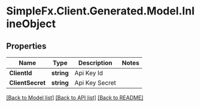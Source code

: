# SimpleFx.Client.Generated.Model.InlineObject
## Properties

Name | Type | Description | Notes
------------ | ------------- | ------------- | -------------
**ClientId** | **string** | Api Key Id | 
**ClientSecret** | **string** | Api Key Secret | 

[[Back to Model list]](../README.md#documentation-for-models) [[Back to API list]](../README.md#documentation-for-api-endpoints) [[Back to README]](../README.md)

